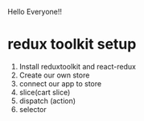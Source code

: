 Hello Everyone!!

# redux toolkit setup
1. Install reduxtoolkit and react-redux
2. Create our own store
3. connect our app to store
4. slice(cart slice)
5. dispatch (action)
6. selector